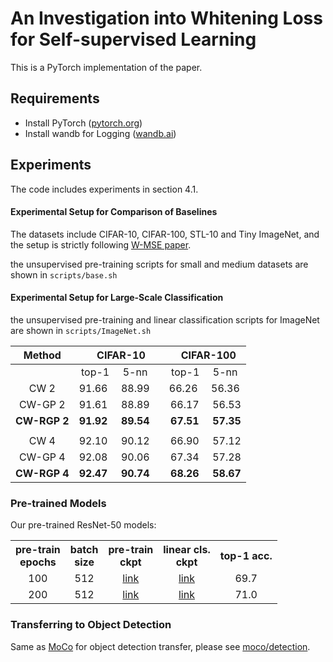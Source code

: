 # An Investigation into Whitening Loss for Self-supervised Learning

This is a PyTorch implementation of the paper.


## Requirements
- Install PyTorch ([pytorch.org](http://pytorch.org))
- Install wandb for Logging ([wandb.ai](https://wandb.ai/)) 

## Experiments
The code includes experiments in section 4.1. 

#### Experimental Setup for Comparison of Baselines
The datasets include CIFAR-10, CIFAR-100, STL-10 and Tiny ImageNet, 
and the setup is strictly following [W-MSE paper](https://arxiv.org/abs/2007.06346).

the unsupervised pre-training scripts for small and medium datasets are shown in `scripts/base.sh`

#### Experimental Setup for Large-Scale Classification

the unsupervised pre-training and linear classification scripts for ImageNet are shown in `scripts/ImageNet.sh`

| Method   |&nbsp;&nbsp;&nbsp;&nbsp; CIFAR-10 |  &nbsp;&nbsp;&nbsp;&nbsp; &nbsp;CIFAR-100 |
| :--------:  |:-------------:| :--: |
|   | top-1 &nbsp;&nbsp;&nbsp; 5-nn | &nbsp; &nbsp;top-1 &nbsp;&nbsp;&nbsp; 5-nn  |
| CW 2| 91.66 &nbsp;&nbsp;&nbsp; 88.99 |  &nbsp; &nbsp;66.26  &nbsp;&nbsp;&nbsp;  56.36 |
| CW-GP 2 |  91.61  &nbsp;&nbsp;&nbsp;  88.89 | &nbsp; &nbsp; 66.17  &nbsp;&nbsp;&nbsp;  56.53  |
| **CW-RGP 2**|  **91.92** &nbsp;&nbsp;&nbsp;   **89.54** | &nbsp; &nbsp; **67.51** &nbsp;&nbsp;&nbsp;   **57.35**  |
| | |
| CW 4| 92.10 &nbsp;&nbsp;&nbsp;  90.12 | &nbsp; &nbsp; 66.90 &nbsp;&nbsp;&nbsp;  57.12 |
| CW-GP 4 |  92.08  &nbsp;&nbsp;&nbsp; 90.06 |&nbsp; &nbsp; 67.34 &nbsp;&nbsp;&nbsp;  57.28  |
| **CW-RGP 4**|  **92.47** &nbsp;&nbsp;&nbsp; **90.74**| &nbsp; &nbsp; **68.26** &nbsp;&nbsp;&nbsp;  **58.67** |

### Pre-trained Models
Our pre-trained ResNet-50 models:
<table><tbody>
<!-- START TABLE -->
<!-- TABLE HEADER -->
<th valign="bottom">pre-train<br/>epochs</th>
<th valign="bottom">batch<br/>size</th>
<th valign="bottom">pre-train<br/>ckpt</th>
<th valign="bottom">linear cls.<br/>ckpt</th>
<th valign="center">top-1 acc.</th>
<!-- TABLE BODY -->
<tr>
<td align="center">100</td>
<td align="center">512</td>
<td align="center"><a href="https://drive.google.com/file/d/1p137aJGGtQIKc_UErx1F0IgUeEbhApS5/view?usp=sharing">link</a></td>
<td align="center"><a href="https://drive.google.com/file/d/1xFsZjQZQ1SUPnhZ1MaZlODNjhqdNKW5h/view?usp=sharing">link</a></td>
<td align="center">69.7</td>
</tr>
<tr>
<td align="center">200</td>
<td align="center">512</td>
<td align="center"><a href="https://drive.google.com/file/d/1xMWmEW-AykQ5hdlfir0Tjjn8-UOOMHyx/view?usp=sharing">link</a></td>
<td align="center"><a href="https://drive.google.com/file/d/1mqQS-YwbP7imf2LHRIp-wSmx-8AOjIAm/view?usp=sharing">link</a></td>
<td align="center">71.0</td>
</tr>
</tbody></table>

### Transferring to Object Detection
Same as [MoCo](https://github.com/facebookresearch/moco) for object detection transfer, please see [moco/detection](https://github.com/facebookresearch/moco/tree/master/detection).


<!--## Citation
```
@article{ermolov2020whitening,
  title={Whitening for Self-Supervised Representation Learning}, 
  author={Aleksandr Ermolov and Aliaksandr Siarohin and Enver Sangineto and Nicu Sebe},
  journal={arXiv preprint arXiv:2007.06346},
  year={2020}
}
```>
